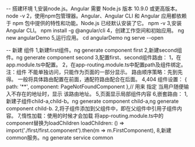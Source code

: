 -- 搭建环境
1,安装node.js。Angular 需要 Node.js 版本 10.9.0 或更高版本。node -v
2，使用npm包管理器。Angular、Angular CLI 和 Angular 应用都依赖于 npm 包中提供的特性和功能。Node.js 已经默认安装了它。   npm -v
3,安装 Angular CLI。 npm install -g @angular/cli
4，创建工作空间和初始应用。 ng new angularDemo
5,运行应用。
cd angularDemo
ng serve --open

-- 新建 组件
1,新建first组件。ng generate component first
2,新建second组件。ng generate component second
3,配置first、second组件路由：
    1，在app.module.ts中配置。
    2，在app-routing.module.ts中配置path及组件绑定。
注：组件 不能单独访问，只能作为页面的一部分显示。
路由顺序策略：先到先得。 一般将具体路由配置在前面，通配符路由配合在后面。
4,404 组件设置：
{ path: '**', component: PageNotFoundComponent },// 用来 指定 当用户随便输入不存在的地址时，显示 该路由地址。
5,页面显示局部组件内容
<router-outlet></router-outlet>
6,嵌套路由：
    1,新建子组件child-a,child-b。ng generate component child-a,ng generate component child-b.
    2,将子组件添加到父组件中，即在父组件中引用子组件内容。
7,惰性加载：使用的时候才会加载
将app-routing.module.ts中的component替换为loadChildren
loadChildren: () => import('./first/first.component').then(m => m.FirstComponent),
8,新建common服务。ng generate service common






